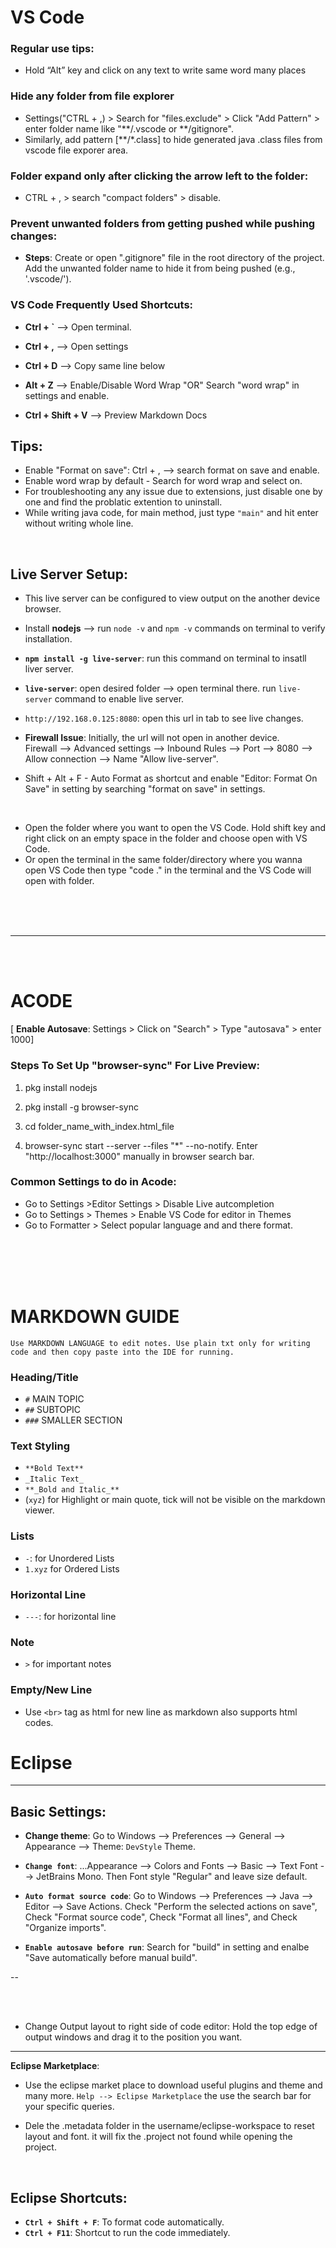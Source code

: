 # VS Code

### Regular use tips:

- Hold “Alt” key and click on any text to write same word many places

### Hide any folder from file explorer

- Settings("CTRL + ,) > Search for "files.exclude" > Click "Add Pattern" > enter folder name like "**/.vscode or **/gitignore".
- Similarly, add pattern [**/*.class] to hide generated java .class files from vscode file exporer area.

### Folder expand only after clicking the arrow left to the folder:

- CTRL + , > search "compact folders" > disable.

### Prevent unwanted folders from getting pushed while pushing changes:

- **Steps**: Create or open ".gitignore" file in the root directory of the project.
  Add the unwanted folder name to hide it from being pushed (e.g., '.vscode/').

### VS Code Frequently Used Shortcuts:

- **Ctrl + `** --> Open terminal.
- **Ctrl + ,** --> Open settings
  <br>

- **Ctrl + D** --> Copy same line below
- **Alt + Z** --> Enable/Disable Word Wrap "OR" Search "word wrap" in settings and enable.
- **Ctrl + Shift + V** --> Preview Markdown Docs

## Tips:

- Enable "Format on save": Ctrl + , --> search format on save and enable.
- Enable word wrap by default - Search for word wrap and select on.
- For troubleshooting any any issue due to extensions, just disable one by one and find the problatic extention to uninstall.
- While writing java code, for main method, just type `"main"` and hit enter without writing whole line.

<br>

## Live Server Setup:

- This live server can be configured to view output on the another device browser.

- Install **nodejs** --> run `node -v` and `npm -v` commands on terminal to verify installation.
- **`npm install -g live-server`**: run this command on terminal to insatll liver server.
- **`live-server`**: open desired folder --> open terminal there. run `live-server` command to enable live server.
- `http://192.168.0.125:8080`: open this url in tab to see live changes.
- **Firewall Issue**: Initially, the url will not open in another device. <br>
  Firewall --> Advanced settings --> Inbound Rules --> Port --> 8080 --> Allow connection --> Name "Allow live-server".

- Shift + Alt + F - Auto Format as shortcut and enable "Editor: Format On Save" in setting by searching "format on save" in settings.

<br>

- Open the folder where you want to open the VS Code. Hold shift key and right click on an empty space in the folder and choose open with VS Code.
- Or open the terminal in the same folder/directory where you wanna open VS Code then type "code ." in the terminal and the VS Code will open with folder.

<br>
<br>
<br>

---

<br>
<br>

# ACODE

[ **Enable Autosave**: Settings > Click on "Search" > Type "autosava" > enter 1000]

### Steps To Set Up "browser-sync" For Live Preview:

1. pkg install nodejs
2. pkg install -g browser-sync

3. cd folder_name_with_index.html_file
4. browser-sync start --server --files "\*" --no-notify. Enter "http://localhost:3000" manually in browser search bar.

### Common Settings to do in Acode:

- Go to Settings >Editor Settings > Disable Live autcompletion
- Go to Settings > Themes > Enable VS Code for editor in Themes
- Go to Formatter > Select popular language and and there format.

<br>
<br>
<br>
<br>

# MARKDOWN GUIDE

`Use MARKDOWN LANGUAGE to edit notes. Use plain txt only for writing code and then copy paste into the IDE for running.`

### Heading/Title

- `#` MAIN TOPIC
- `##` SUBTOPIC
- `###` SMALLER SECTION

### Text Styling

- `**Bold Text**`
- `_Italic Text_`
- `**_Bold and Italic_**`
- (`xyz`) for Highlight or main quote, tick will not be visible on the markdown viewer.

### Lists

- `-`: for Unordered Lists
- `1.xyz` for Ordered Lists

### Horizontal Line

- `---`: for horizontal line

### Note

- `>` for important notes

### Empty/New Line

- Use `<br>` tag as html for new line as markdown also supports html codes.

# Eclipse

---

## Basic Settings:

- **Change theme**: Go to Windows --> Preferences --> General --> Appearance --> Theme: `DevStyle` Theme.
- **`Change font`**: ...Appearance --> Colors and Fonts --> Basic --> Text Font --> JetBrains Mono. Then Font style "Regular" and leave size default.

- **`Auto format source code`**: Go to Windows --> Preferences --> Java --> Editor --> Save Actions. Check "Perform the selected actions on save", Check "Format source code", Check "Format all lines", and Check "Organize imports".
- **`Enable autosave before run`**: Search for "build" in setting and enalbe "Save automatically before manual build".

--

<br>
<br>

- Change Output layout to right side of code editor: Hold the top edge of output windows and drag it to the position you want.

---

**Eclipse Marketplace**:

- Use the eclipse market place to download useful plugins and theme and many more. `Help --> Eclipse Marketplace` the use the search bar for your specific queries.

- Dele the .metadata folder in the username/eclipse-workspace to reset layout and font. it will fix the .project not found while opening the project.

<br>

## Eclipse Shortcuts:

- **`Ctrl + Shift + F`**: To format code automatically.
- **`Ctrl + F11`**: Shortcut to run the code immediately.

